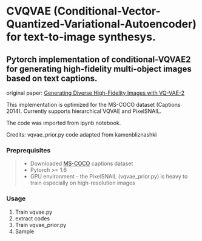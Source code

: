 # CVQVAE (Conditional-Vector-Quantized-Variational-Autoencoder) for text-to-image synthesys.
## Pytorch implementation of conditional-VQVAE2 for generating high-fidelity multi-object images based on text captions.

original paper: [Generating Diverse High-Fidelity Images with VQ-VAE-2](https://arxiv.org/abs/1906.00446)

This implementation is optimized for the MS-COCO dataset (Captions 2014). Currently supports hierarchical VQVAE and PixelSNAIL.

The code was imported from ipynb notebook.

Credits: vqvae_prior.py code adapted from kamenbliznashki

### Preprequisites 
> - Downloaded [MS-COCO](https://cocodataset.org/#download) captions dataset
> - Pytorch >= 1.6
> - GPU environment - the PixelSNAIL (vqvae_prior.py) is heavy to train especially on high-resolution images


### Usage
  1. Train vqvae.py
  2. extract codes
  3. Train vqvae_prior.py
  4. Sample 
  

